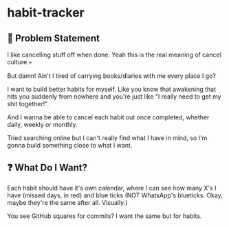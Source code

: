 # habit-tracker

## 🤔 Problem Statement
I like cancelling stuff off when done. Yeah this is the real meaning of cancel culture.💀 

But damn! Ain't I tired of carrying books/diaries with me every place I go?

I want to build better habits for myself. Like you know that awakening that hits you suddenly from nowhere and you're just like "I really need to get my shit together!".

And I wanna be able to cancel each habit out once completed, whether daily, weekly or monthly. 

Tried searching online but I can't really find what I have in mind, so I'm gonna build something close to what I want.

## ❓ What Do I Want?

Each habit should have it's own calendar, where I can see how many X's I have (missed days, in red) and blue ticks (NOT WhatsApp's blueticks. Okay, maybe they're the same after all. Visually.)


You see GitHub squares for commits? I want the same but for habits.
